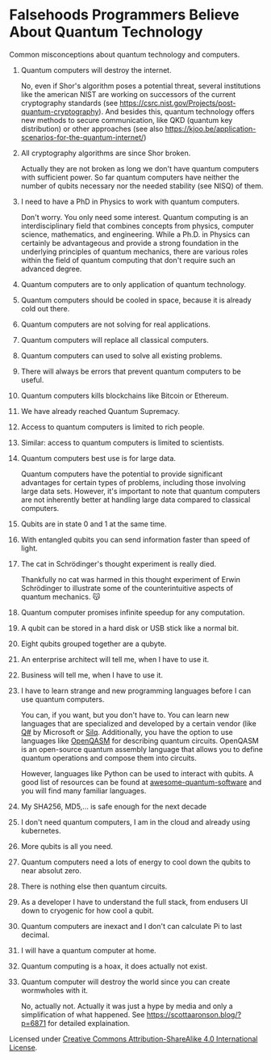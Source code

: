 # Falsehoods Programmers Believe About Quantum Technology

Common misconceptions about quantum technology and computers.

1. Quantum computers will destroy the internet.

   No, even if Shor's algorithm poses a potential threat, several institutions like the
   american NIST are working on successors of the current cryptography standards (see 
   https://csrc.nist.gov/Projects/post-quantum-cryptography). And besides this, quantum 
   technology offers new methods to secure communication, like QKD (quantum key distribution)
   or other approaches (see also https://kjoo.be/application-scenarios-for-the-quantum-internet/)
   
2. All cryptography algorithms are since Shor broken.

   Actually they are not broken as long we don't have quantum computers with sufficient
   power. So far quantum computers have neither the number of qubits necessary nor the needed
   stability (see NISQ) of them. 
   
3. I need to have a PhD in Physics to work with quantum computers.

   Don't worry. You only need some interest. Quantum computing is an interdisciplinary
   field that combines concepts from physics, computer science, mathematics, and engineering. While
   a Ph.D. in Physics can certainly be advantageous and provide a strong foundation in the underlying
   principles of quantum mechanics, there are various roles within the field of quantum
   computing that don't require such an advanced degree.
   
5. Quantum computers are to only application of quantum technology.
6. Quantum computers should be cooled in space, because it is already cold out there.
7. Quantum computers are not solving for real applications.
8. Quantum computers will replace all classical computers.
9. Quantum computers can used to solve all existing problems.
10. There will always be errors that prevent quantum computers to be useful.
11. Quantum computers kills blockchains like Bitcoin or Ethereum.
12. We have already reached Quantum Supremacy.
13. Access to quantum computers is limited to rich people.

14. Similar: access to quantum computers is limited to scientists.

15. Quantum computers best use is for large data.

    Quantum computers have the potential to provide significant advantages for certain
    types of problems, including those involving large data sets. However, it's important
    to note that quantum computers are not inherently better at handling large
    data compared to classical computers.

17. Qubits are in state 0 and 1 at the same time.

18. With entangled qubits you can send information faster than speed of light.

19. The cat in Schrödinger's thought experiment is really died.

    Thankfully no cat was harmed in this thought experiment of Erwin Schrödinger to
    illustrate some of the counterintuitive aspects of quantum mechanics. 😽

21. Quantum computer promises infinite speedup for any computation.
22. A qubit can be stored in a hard disk or USB stick like a normal bit.
23. Eight qubits grouped together are a qubyte. 
24. An enterprise architect will tell me, when I have to use it. 
25. Business will tell me, when I have to use it.

26. I have to learn strange and new programming languages before I can use quantum computers.

    You can, if you want, but you don't have to. You can learn new languages that are specialized
    and developed by a certain vendor (like [Q#](https://azure.microsoft.com/en-us/resources/development-kit/quantum-computing/) by Microsoft or
    [Silq](https://silq.ethz.ch/). Additionally, you have the option to use languages like [OpenQASM](https://github.com/openqasm/)
    for describing quantum circuits. OpenQASM is an open-source quantum assembly language that allows you to define quantum
    operations and compose them into circuits.

    However, languages like Python can be used to interact with qubits. A good list of resources can be
    found at [awesome-quantum-software](https://github.com/qosf/awesome-quantum-software) and you will find
    many familiar languages.

28. My SHA256, MD5,... is safe enough for the next decade 

    
29. I don't need quantum computers, I am in the cloud and already using kubernetes.
30. More qubits is all you need. 
31. Quantum computers need a lots of energy to cool down the qubits to near absolut zero.
32. There is nothing else then quantum circuits.
33. As a developer I have to understand the full stack, from endusers UI down to cryogenic for how cool a qubit.
34. Quantum computers are inexact and I don't can calculate Pi to last decimal.
35. I will have a quantum computer at home.
36. Quantum computing is a hoax, it does actually not exist. 
37. Quantum computer will destroy the world since you can create wormwholes with it.

    No, actually not. Actually it was just a hype by media and only a simplification of what happened. See 
    https://scottaaronson.blog/?p=6871 for detailed explaination.

Licensed under [Creative Commons Attribution-ShareAlike 4.0 International License](http://creativecommons.org/licenses/by-sa/4.0/).
